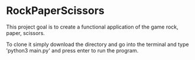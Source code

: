 # RockPaperScissors

This project goal is to create a functional application of the game rock, paper, scissors.

To clone it simply download the directory and go into the terminal and type 'python3 main.py' and press enter to run the program.